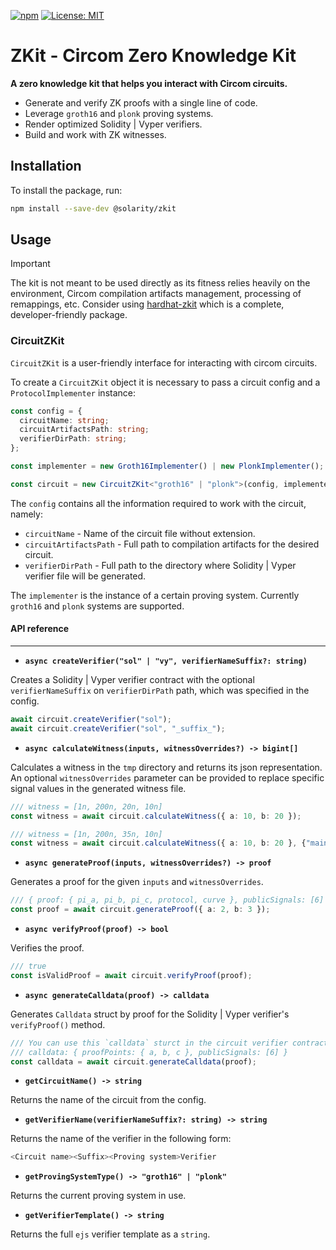 [![npm](https://img.shields.io/npm/v/@solarity/zkit.svg)](https://www.npmjs.com/package/@solarity/zkit)
[![License: MIT](https://img.shields.io/badge/License-MIT-yellow.svg)](https://opensource.org/licenses/MIT)

# ZKit - Circom Zero Knowledge Kit

**A zero knowledge kit that helps you interact with Circom circuits.**

- Generate and verify ZK proofs with a single line of code.
- Leverage `groth16` and `plonk` proving systems.
- Render optimized Solidity | Vyper verifiers.
- Build and work with ZK witnesses.

## Installation

To install the package, run:

```bash
npm install --save-dev @solarity/zkit
```

## Usage

> [!IMPORTANT]
> The kit is not meant to be used directly as its fitness relies heavily on the environment, Circom compilation artifacts management, processing of remappings, etc. Consider using [hardhat-zkit](https://github.com/dl-solarity/hardhat-zkit) which is a complete, developer-friendly package.

### CircuitZKit

`CircuitZKit` is a user-friendly interface for interacting with circom circuits.

To create a `CircuitZKit` object it is necessary to pass a circuit config and a `ProtocolImplementer` instance:

```typescript
const config = {
  circuitName: string;
  circuitArtifactsPath: string;
  verifierDirPath: string;
};

const implementer = new Groth16Implementer() | new PlonkImplementer();

const circuit = new CircuitZKit<"groth16" | "plonk">(config, implementer);
```

The `config` contains all the information required to work with the circuit, namely:

- `circuitName` - Name of the circuit file without extension.
- `circuitArtifactsPath` - Full path to compilation artifacts for the desired circuit.
- `verifierDirPath` - Full path to the directory where Solidity | Vyper verifier file will be generated.

The `implementer` is the instance of a certain proving system. Currently `groth16` and `plonk` systems are supported.

#### API reference

---

- **`async createVerifier("sol" | "vy", verifierNameSuffix?: string)`**

Creates a Solidity | Vyper verifier contract with the optional `verifierNameSuffix` on `verifierDirPath` path, which was specified in the config.

```typescript
await circuit.createVerifier("sol");
await circuit.createVerifier("sol", "_suffix_");
```

- **`async calculateWitness(inputs, witnessOverrides?) -> bigint[]`**

Calculates a witness in the `tmp` directory and returns its json representation.
An optional `witnessOverrides` parameter can be provided to replace specific signal values in the generated witness file.

```typescript
/// witness = [1n, 200n, 20n, 10n]
const witness = await circuit.calculateWitness({ a: 10, b: 20 });

/// witness = [1n, 200n, 35n, 10n]
const witness = await circuit.calculateWitness({ a: 10, b: 20 }, {"main.a": 35});
```

- **`async generateProof(inputs, witnessOverrides?) -> proof`**

Generates a proof for the given `inputs` and `witnessOverrides`.

```typescript
/// { proof: { pi_a, pi_b, pi_c, protocol, curve }, publicSignals: [6] }
const proof = await circuit.generateProof({ a: 2, b: 3 });
```

- **`async verifyProof(proof) -> bool`**

Verifies the proof.

```typescript
/// true
const isValidProof = await circuit.verifyProof(proof);
```

- **`async generateCalldata(proof) -> calldata`**

Generates `Calldata` struct by proof for the Solidity | Vyper verifier's `verifyProof()` method.

```typescript
/// You can use this `calldata` sturct in the circuit verifier contract.
/// calldata: { proofPoints: { a, b, c }, publicSignals: [6] }
const calldata = await circuit.generateCalldata(proof);
```

- **`getCircuitName() -> string`**

Returns the name of the circuit from the config.

- **`getVerifierName(verifierNameSuffix?: string) -> string`**

Returns the name of the verifier in the following form:

```typescript
<Circuit name><Suffix><Proving system>Verifier
```

- **`getProvingSystemType() -> "groth16" | "plonk"`**

Returns the current proving system in use.

- **`getVerifierTemplate() -> string`**

Returns the full `ejs` verifier template as a `string`.
